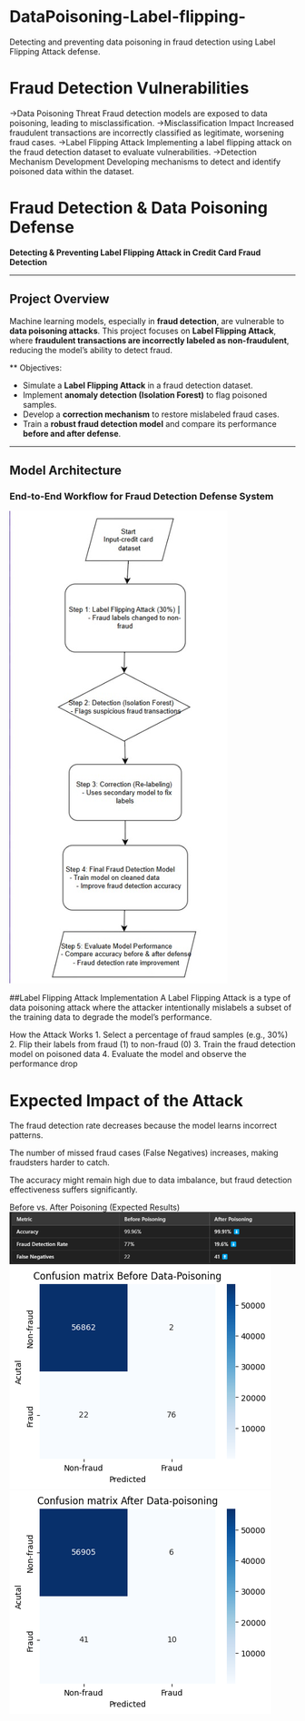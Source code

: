 # DataPoisoning-Label-flipping-
Detecting and preventing data poisoning in fraud detection using Label Flipping Attack defense.

#  Fraud Detection Vulnerabilities

->Data Poisoning Threat
Fraud detection models are exposed to data poisoning, leading to misclassification.
->Misclassification Impact
Increased fraudulent transactions are incorrectly classified as legitimate, worsening fraud cases.
->Label Flipping Attack
Implementing a label flipping attack on the fraud detection dataset to evaluate vulnerabilities.
->Detection Mechanism Development
Developing mechanisms to detect and identify poisoned data within the dataset.


#  Fraud Detection & Data Poisoning Defense  

**Detecting & Preventing Label Flipping Attack in Credit Card Fraud Detection**  

---

##  Project Overview  
Machine learning models, especially in **fraud detection**, are vulnerable to **data poisoning attacks**. This project focuses on **Label Flipping Attack**, where **fraudulent transactions are incorrectly labeled as non-fraudulent**, reducing the model’s ability to detect fraud.  

** Objectives:  
- Simulate a **Label Flipping Attack** in a fraud detection dataset.  
- Implement **anomaly detection (Isolation Forest)** to flag poisoned samples.  
- Develop a **correction mechanism** to restore mislabeled fraud cases.  
- Train a **robust fraud detection model** and compare its performance **before and after defense**.  

---

## Model Architecture  

### **End-to-End Workflow for Fraud Detection Defense System**  
![Model Architecture](Control-V.png)


##Label Flipping Attack Implementation
A Label Flipping Attack is a type of data poisoning attack where the attacker intentionally mislabels a subset of the training data to degrade the model’s performance.

 How the Attack Works
1️. Select a percentage of fraud samples (e.g., 30%)
2️. Flip their labels from fraud (1) to non-fraud (0)
3️. Train the fraud detection model on poisoned data
4️. Evaluate the model and observe the performance drop

# Expected Impact of the Attack
The fraud detection rate decreases because the model learns incorrect patterns.

The number of missed fraud cases (False Negatives) increases, making fraudsters harder to catch.

The accuracy might remain high due to data imbalance, but fraud detection effectiveness suffers significantly.

 Before vs. After Poisoning (Expected Results)
![Poisoning table](image.png)
![before](beforepoisioning.png)
![confafter](afterpoisoingconfusionmat.png)



